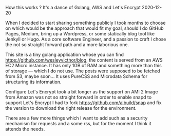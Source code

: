 How this works ?
It's a dance of Golang, AWS and Let's Encrypt
2020-12-20

When I decided to start sharing something publicly I took months to choose on which would be
the approach that would fit my goal, should I do GitHub Pages, Medium, bring up a Wordpress, or
some statically blog tool like Jenkyll or Hugo. As a core software Engineer, and a passion to craft I
chose the not so straight forward path and a more laborious one.

This site is a tiny golang application whose you can find https://github.com/wesleyvicthor/blog, the content is served from
an AWS EC2 Micro instance. It has only 1GB of RAM and something more than this of storage — which I do not use.
The posts were supposed to be fetched from S3, maybe soon... It uses PureCSS and Microdata Schema for structuring its information.

Configure Let's Encrypt took a bit longer as the support on AMI 2 Image from Amazon was not so straight forward
in order to enable snapd to support Let's Encrypt I had to fork https://github.com/albuild/snap and fix the version to download
the right release for the environment.

There are a few more things which I want to add such as a security mechanism for requests and a some rss,
but for the moment I think it attends the needs.
